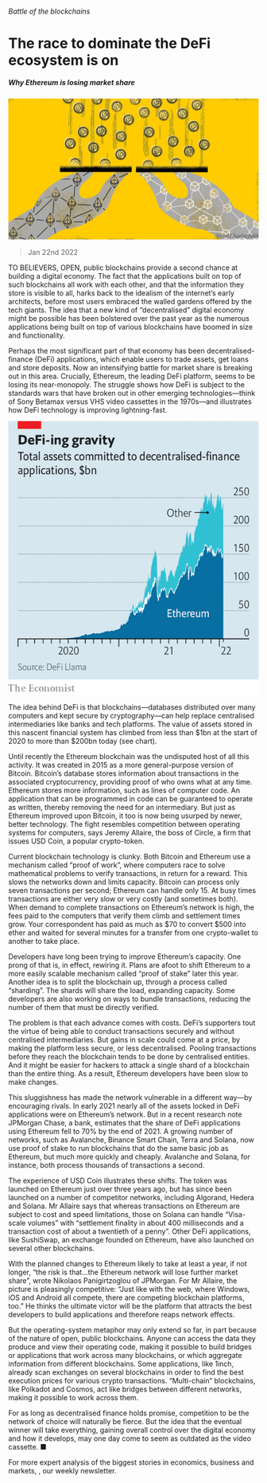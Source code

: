 ###### Battle of the blockchains

# The race to dominate the DeFi ecosystem is on 

##### Why Ethereum is losing market share 

![image](images/20220122_fnd001.jpg) 

> Jan 22nd 2022 

TO BELIEVERS, OPEN, public blockchains provide a second chance at building a digital economy. The fact that the applications built on top of such blockchains all work with each other, and that the information they store is visible to all, harks back to the idealism of the internet’s early architects, before most users embraced the walled gardens offered by the tech giants. The idea that a new kind of “decentralised” digital economy might be possible has been bolstered over the past year as the numerous applications being built on top of various blockchains have boomed in size and functionality.

Perhaps the most significant part of that economy has been decentralised-finance (DeFi) applications, which enable users to trade assets, get loans and store deposits. Now an intensifying battle for market share is breaking out in this area. Crucially, Ethereum, the leading DeFi platform, seems to be losing its near-monopoly. The struggle shows how DeFi is subject to the standards wars that have broken out in other emerging technologies—think of Sony Betamax versus VHS video cassettes in the 1970s—and illustrates how DeFi technology is improving lightning-fast.

![image](images/20220122_fnc421.png) 


The idea behind DeFi is that blockchains—databases distributed over many computers and kept secure by cryptography—can help replace centralised intermediaries like banks and tech platforms. The value of assets stored in this nascent financial system has climbed from less than $1bn at the start of 2020 to more than $200bn today (see chart).


Until recently the Ethereum blockchain was the undisputed host of all this activity. It was created in 2015 as a more general-purpose version of Bitcoin. Bitcoin’s database stores information about transactions in the associated cryptocurrency, providing proof of who owns what at any time. Ethereum stores more information, such as lines of computer code. An application that can be programmed in code can be guaranteed to operate as written, thereby removing the need for an intermediary. But just as Ethereum improved upon Bitcoin, it too is now being usurped by newer, better technology. The fight resembles competition between operating systems for computers, says Jeremy Allaire, the boss of Circle, a firm that issues USD Coin, a popular crypto-token.

Current blockchain technology is clunky. Both Bitcoin and Ethereum use a mechanism called “proof of work”, where computers race to solve mathematical problems to verify transactions, in return for a reward. This slows the networks down and limits capacity. Bitcoin can process only seven transactions per second; Ethereum can handle only 15. At busy times transactions are either very slow or very costly (and sometimes both). When demand to complete transactions on Ethereum’s network is high, the fees paid to the computers that verify them climb and settlement times grow. Your correspondent has paid as much as $70 to convert $500 into ether and waited for several minutes for a transfer from one crypto-wallet to another to take place.

Developers have long been trying to improve Ethereum’s capacity. One prong of that is, in effect, rewiring it. Plans are afoot to shift Ethereum to a more easily scalable mechanism called “proof of stake” later this year. Another idea is to split the blockchain up, through a process called “sharding”. The shards will share the load, expanding capacity. Some developers are also working on ways to bundle transactions, reducing the number of them that must be directly verified.

The problem is that each advance comes with costs. DeFi’s supporters tout the virtue of being able to conduct transactions securely and without centralised intermediaries. But gains in scale could come at a price, by making the platform less secure, or less decentralised. Pooling transactions before they reach the blockchain tends to be done by centralised entities. And it might be easier for hackers to attack a single shard of a blockchain than the entire thing. As a result, Ethereum developers have been slow to make changes.

This sluggishness has made the network vulnerable in a different way—by encouraging rivals. In early 2021 nearly all of the assets locked in DeFi applications were on Ethereum’s network. But in a recent research note JPMorgan Chase, a bank, estimates that the share of DeFi applications using Ethereum fell to 70% by the end of 2021. A growing number of networks, such as Avalanche, Binance Smart Chain, Terra and Solana, now use proof of stake to run blockchains that do the same basic job as Ethereum, but much more quickly and cheaply. Avalanche and Solana, for instance, both process thousands of transactions a second.

The experience of USD Coin illustrates these shifts. The token was launched on Ethereum just over three years ago, but has since been launched on a number of competitor networks, including Algorand, Hedera and Solana. Mr Allaire says that whereas transactions on Ethereum are subject to cost and speed limitations, those on Solana can handle “Visa-scale volumes” with “settlement finality in about 400 milliseconds and a transaction cost of about a twentieth of a penny”. Other DeFi applications, like SushiSwap, an exchange founded on Ethereum, have also launched on several other blockchains.

With the planned changes to Ethereum likely to take at least a year, if not longer, “the risk is that…the Ethereum network will lose further market share”, wrote Nikolaos Panigirtzoglou of JPMorgan. For Mr Allaire, the picture is pleasingly competitive: “Just like with the web, where Windows, iOS and Android all compete, there are competing blockchain platforms, too.” He thinks the ultimate victor will be the platform that attracts the best developers to build applications and therefore reaps network effects.

But the operating-system metaphor may only extend so far, in part because of the nature of open, public blockchains. Anyone can access the data they produce and view their operating code, making it possible to build bridges or applications that work across many blockchains, or which aggregate information from different blockchains. Some applications, like 1inch, already scan exchanges on several blockchains in order to find the best execution prices for various crypto transactions. “Multi-chain” blockchains, like Polkadot and Cosmos, act like bridges between different networks, making it possible to work across them.

For as long as decentralised finance holds promise, competition to be the network of choice will naturally be fierce. But the idea that the eventual winner will take everything, gaining overall control over the digital economy and how it develops, may one day come to seem as outdated as the video cassette. ■

For more expert analysis of the biggest stories in economics, business and markets, , our weekly newsletter.

